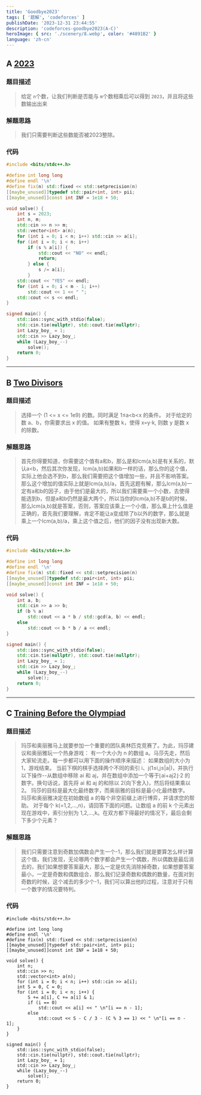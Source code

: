 ```yaml
---
title: 'Goodbye2023'
tags: [ '题解', 'codeforces' ]
publishDate: '2023-12-31 23:44:55'
description: 'codeforces-goodbye2023(A-C)'
heroImage: { src: './scenery/8.webp', color: '#4891B2' }
language: 'zh-cn'
---
```

## A [2023](https://codeforces.com/contest/1916/problem/A)

### 题目描述

> 给定 `n`个数，让我们判断是否能与 `m`个数相乘后可以得到 `2023`，并且将这些数输出出来

### 解题思路

> 我们只需要判断这些数能否被2023整除。

### 代码

```cpp
#include <bits/stdc++.h>

#define int long long
#define endl '\n'
#define fix(n) std::fixed << std::setprecision(n)
[[maybe_unused]]typedef std::pair<int, int> pii;
[[maybe_unused]]const int INF = 1e18 + 50;

void solve() {
    int s = 2023;
    int n, m;
    std::cin >> n >> m;
    std::vector<int> a(n);
    for (int i = 0; i < n; i++) std::cin >> a[i];
    for (int i = 0; i < n; i++)
        if (s % a[i]) {
            std::cout << "NO" << endl;
            return;
        } else {
            s /= a[i];
        }
    std::cout << "YES" << endl;
    for (int i = 0; i < m - 1; i++)
        std::cout << 1 << " ";
    std::cout << s << endl;
}

signed main() {
    std::ios::sync_with_stdio(false);
    std::cin.tie(nullptr), std::cout.tie(nullptr);
    int Lazy_boy_ = 1;
    std::cin >> Lazy_boy_;
    while (Lazy_boy_--)
        solve();
    return 0;
}
```

---

## B  [Two Divisors](https://codeforces.com/contest/1916/problem/B)

### 题目描述

> 选择一个 (1 <= x <= 1e9) 的数。同时满足 1≤a<b<x 的条件。
> 对于给定的数 a、b，你需要求出 x 的值。
> 如果有整数 k，使得 x=y⋅k, 则数 y 是数 x 的除数。

### 解题思路

> 首先你得要知道，你需要这个值有a和b，那么是和lcm(a,b)是有关系的，默认a<b，然后其次你发现，lcm(a,b)如果和b一样的话，那么你的这个值，实际上他会选不到b，那么我们需要把这个值增加一些，并且不影响答案。那么这个增加的值实际上就是lcm(a,b)/a，首先这题有解，那么lcm(a,b)一定有a和b的因子，由于他们是最大的，所以我们需要乘一个小数，去使得能选到b，但是a和b仍然是最大两个，所以当你的lcm(a,b)不是b的时候，那么lcm(a,b)就是答案，否则，答案应该乘上一个小值，那么乘上什么值是正确的，首先我们要理解，肯定不能让a变成除了b以外的数字，那么就是乘上一个lcm(a,b)/a，乘上这个值之后，他们的因子没有出现新大数。

### 代码

```cpp
#include <bits/stdc++.h>

#define int long long
#define endl '\n'
#define fix(n) std::fixed << std::setprecision(n)
[[maybe_unused]]typedef std::pair<int, int> pii;
[[maybe_unused]]const int INF = 1e18 + 50;

void solve() {
    int a, b;
    std::cin >> a >> b;
    if (b % a)
        std::cout << a * b / std::gcd(a, b) << endl;
    else
        std::cout << b * b / a << endl;
}

signed main() {
    std::ios::sync_with_stdio(false);
    std::cin.tie(nullptr), std::cout.tie(nullptr);
    int Lazy_boy_ = 1;
    std::cin >> Lazy_boy_;
    while (Lazy_boy_--)
        solve();
    return 0;
}
```

---

## C  [Training Before the Olympiad](https://codeforces.com/contest/1916/problem/C)

### 题目描述

> 玛莎和奥丽雅马上就要参加一个重要的团队奥林匹克竞赛了。为此，玛莎建议和奥丽雅玩一个热身游戏：
> 有一个大小为 n 的数组 a。马莎先走，然后大家轮流走。每一步都可以用下面的操作顺序来描述：
> 如果数组的大小为 1，游戏结束。
> 当前下棋的棋手选择两个不同的索引 i、j(1≤i,j≤|a|)，并执行以下操作--从数组中移除 ai 和 aj，并在数组中添加一个等于⌊ai+aj2⌋⋅2 的数字。换句话说，首先将 ai 和 aj 的和除以 2(向下舍入)，然后将结果乘以 2。
> 玛莎的目标是最大化最终数字，而奥丽雅的目标是最小化最终数字。
> 玛莎和奥丽雅决定在初始数组 a 的每个非空前缀上进行博弈，并请求您的帮助。
> 对于每个 k(=1,2,...,n)，请回答下面的问题。让数组 a 的前 k 个元素出现在游戏中，索引分别为 1,2,...,k。在双方都下得最好的情况下，最后会剩下多少个元素？

### 解题思路

> 我们只需要注意到奇数加偶数会产生一个-1，那么我们就是要算怎么样计算这个值，我们发现，无论哪两个数字都会产生一个偶数，所以偶数是最后消去的，我们如果想要答案最大，那么一定是优先消除掉奇数，如果想要答案最小，一定是奇数和偶数组合，那么我们记录奇数和偶数的数量，在面对到奇数的时候，这个减去的多少个-1，我们可以算出他的过程，注意对于只有一个数字的情况要特判。

### 代码

```
#include <bits/stdc++.h>

#define int long long
#define endl '\n'
#define fix(n) std::fixed << std::setprecision(n)
[[maybe_unused]]typedef std::pair<int, int> pii;
[[maybe_unused]]const int INF = 1e18 + 50;

void solve() {
    int n;
    std::cin >> n;
    std::vector<int> a(n);
    for (int i = 0; i < n; i++) std::cin >> a[i];
    int S = 0, C = 0;
    for (int i = 0; i < n; i++) {
        S += a[i], C += a[i] & 1;
        if (i == 0)
            std::cout << a[i] << " \n"[i == n - 1];
        else
            std::cout << S - C / 3 - (C % 3 == 1) << " \n"[i == n - 1];
    }
}

signed main() {
    std::ios::sync_with_stdio(false);
    std::cin.tie(nullptr), std::cout.tie(nullptr);
    int Lazy_boy_ = 1;
    std::cin >> Lazy_boy_;
    while (Lazy_boy_--)
        solve();
    return 0;
}
```
